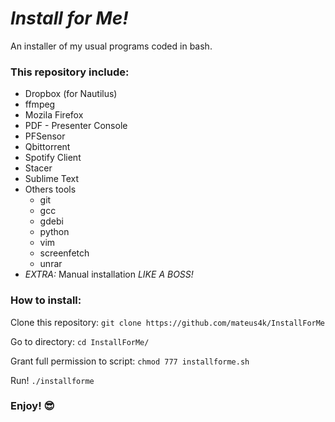 # *Install for Me!*
An installer of my usual programs coded in bash.

### This repository include:
  - Dropbox (for Nautilus)
  - ffmpeg
  - Mozila Firefox
  - PDF - Presenter Console
  - PFSensor
  - Qbittorrent
  - Spotify Client
  - Stacer
  - Sublime Text
  - Others tools
    - git
    - gcc
    - gdebi
    - python
    - vim
    - screenfetch
    - unrar
  - *EXTRA:* Manual installation *LIKE A BOSS!*

### How to install:
Clone this repository:
`git clone https://github.com/mateus4k/InstallForMe`

Go to directory:
`cd InstallForMe/`

Grant full permission to script:
`chmod 777 installforme.sh`

Run!
`./installforme`

### Enjoy! :sunglasses:
